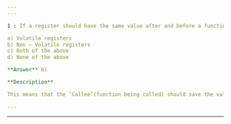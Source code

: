 ```yaml
---
---

1 : If a register should have the same value after and before a function call, such registers are called ______  

a) Volatile registers  
b) Non – Volatile registers  
c) Both of the above  
d) None of the above  

**Answer** b) 

**Description**

This means that the ‘Callee’(function being called) should save the value(mostly in the stack with a PUSH) before it uses it and restores that value(mostly from the stack with a POP)before the function exits.An example is ESP.

---
```

---
